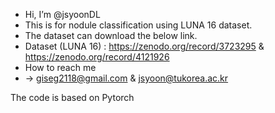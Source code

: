 - Hi, I’m @jsyoonDL 
- This is for nodule classification using LUNA 16 dataset.
- The dataset can download the below link.
- Dataset (LUNA 16) : https://zenodo.org/record/3723295 & https://zenodo.org/record/4121926
- How to reach me
-   -> giseg2118@gmail.com & jsyoon@tukorea.ac.kr

The code is based on Pytorch
